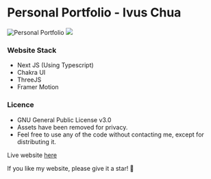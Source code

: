 # Personal Portfolio - Ivus Chua

![Personal Portfolio](https://i.ibb.co/JHzd3mv/portfolio-min.png)
![](https://firebasestorage.googleapis.com/v0/b/crix-shop.appspot.com/o/readme.png?alt=media&token=5eb9c3a5-3f78-4e61-ba66-9fb24cd906ec)

### Website Stack
 - Next JS (Using Typescript)
 - Chakra UI
 - ThreeJS
 - Framer Motion

### Licence
 - GNU General Public License v3.0
 - Assets have been removed for privacy.
 - Feel free to use any of the code without contacting me, except for distributing it.

Live website [here](https://www.ivuschua.com/)

If you like my website, please give it a star! 🌟
